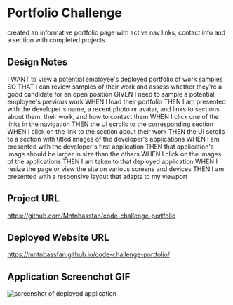 # Portfolio Challenge

created an informative portfolio page with active nav links, contact info and a section with completed projects.

## Design Notes

I WANT to view a potential employee's deployed portfolio of work samples
SO THAT I can review samples of their work and assess whether they're a good candidate for an open position
GIVEN I need to sample a potential employee's previous work
WHEN I load their portfolio
THEN I am presented with the developer's name, a recent photo or avatar, and links to sections about them, their work, and how to contact them
WHEN I click one of the links in the navigation
THEN the UI scrolls to the corresponding section
WHEN I click on the link to the section about their work
THEN the UI scrolls to a section with titled images of the developer's applications
WHEN I am presented with the developer's first application
THEN that application's image should be larger in size than the others
WHEN I click on the images of the applications
THEN I am taken to that deployed application
WHEN I resize the page or view the site on various screens and devices
THEN I am presented with a responsive layout that adapts to my viewport

## Project URL

https://github.com/Mntnbassfan/code-challenge-portfolio

## Deployed Website URL

https://mntnbassfan.github.io/code-challenge-portfolio/

## Application Screenchot GIF

<img src="assets\images\Portfolio screenshot GIF.gif" alt="screenshot of deployed application">
